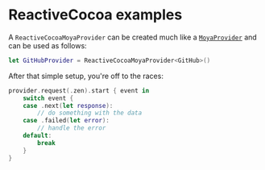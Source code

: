 # ReactiveCocoa examples

A `ReactiveCocoaMoyaProvider` can be created much like a
[`MoyaProvider`](../Providers.md) and can be used as follows:

```swift
let GitHubProvider = ReactiveCocoaMoyaProvider<GitHub>()
```

After that simple setup, you're off to the races:

```swift
provider.request(.zen).start { event in
    switch event {
    case .next(let response):
        // do something with the data
    case .failed(let error):
        // handle the error
    default:
        break
    }
}
```
